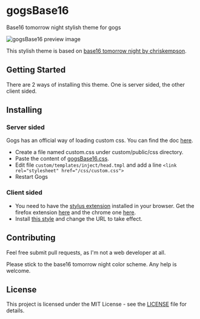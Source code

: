 # gogsBase16
Base16 tomorrow night stylish theme for gogs

![gogsBase16 preview image](assets/preview.png)

This stylish theme is based on [base16 tomorrow night by chriskempson](https://github.com/chriskempson/base16).

## Getting Started

There are 2 ways of installing this theme. One is server sided, the other client sided.

## Installing

### Server sided

Gogs has an official way of loading custom css. You can find the doc [here](https://gogs.io/docs/features/custome_template).

*   Create a file named custom.css under custom/public/css directory.
*   Paste the content of [gogsBase16.css](gogsBase16.css).
*   Edit file ```custom/templates/inject/head.tmpl``` and add a line ```<link rel="stylesheet" href="/css/custom.css">```
*   Restart Gogs

### Client sided
*   You need to have the [stylus extension](https://github.com/openstyles/stylus) installed in your browser. Get the firefox extension [here](https://addons.mozilla.org/de/firefox/addon/styl-us/) and the chrome one [here](https://chrome.google.com/webstore/detail/stylus/clngdbkpkpeebahjckkjfobafhncgmne).
*   Install [this style](https://userstyles.org/styles/155619/gogsbase16) and change the URL to take effect.


## Contributing
Feel free submit pull requests, as I'm not a web developer at all.

Please stick to the base16 tomorrow night color scheme. Any help is welcome.

## License
This project is licensed under the MIT License - see the [LICENSE](LICENSE.md) file for details.
